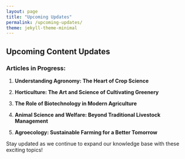 ```yaml
---
layout: page
title: "Upcoming Updates"
permalink: /upcoming-updates/
theme: jekyll-theme-minimal
---
```


## Upcoming Content Updates  

### Articles in Progress:  
1. **Understanding Agronomy: The Heart of Crop Science**  

2. **Horticulture: The Art and Science of Cultivating Greenery**   

3. **The Role of Biotechnology in Modern Agriculture**  

4. **Animal Science and Welfare: Beyond Traditional Livestock Management**  

5. **Agroecology: Sustainable Farming for a Better Tomorrow**  



Stay updated as we continue to expand our knowledge base with these exciting topics!  